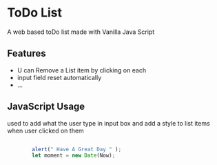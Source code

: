 # ToDo List 

A web based toDo list made with Vanilla Java Script

## Features

- U can Remove a List item by clicking on each
- input field reset automatically
- ...

## JavaScript Usage

used to add what the user type in input box and add a style to list items when user clicked on them 

```javascript

        alert(" Have A Great Day " );
        let moment = new Date(Now);
